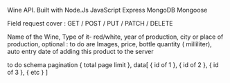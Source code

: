 
Wine API.
Built with Node.Js JavaScript Express MongoDB Mongoose

Field request cover :
GET / POST / PUT / PATCH / DELETE

Name of the Wine, 
Type of it- red/white, 
year of production, 
city or place of production, 
  optional :
      to do are Images,
      price,
      bottle quantity ( milliliter), 
auto entry date of adding this product to the server

to do
schema
pagination {
  total
  page
  limit
},
data[
{
  id of 1
},
{
  id of 2
}, 
{
  id of 3
},
{
  etc
}
]
